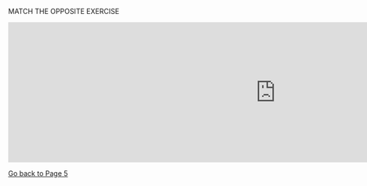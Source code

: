 <p> MATCH THE OPPOSITE EXERCISE </p>
<iframe src="https://h5p.org/h5p/embed/356442" width="1090" height="287" frameborder="0" allowfullscreen="allowfullscreen"></iframe><script src="https://h5p.org/sites/all/modules/h5p/library/js/h5p-resizer.js" charset="UTF-8"></script>

<p>
  <a style="float:left;" href="page5.html">Go back to Page 5</a>
  </p>
  <div style="clear:both;"> </div>
